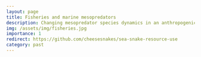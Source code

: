 ```yaml
---
layout: page
title: Fisheries and marine mesopredators
description: Changing mesopredator species dynamics in an anthropogenically dominated seascape
img: /assets/img/fisheries.jpg
importance: 1
redirect: https://github.com/cheesesnakes/sea-snake-resource-use
category: past
---
```

